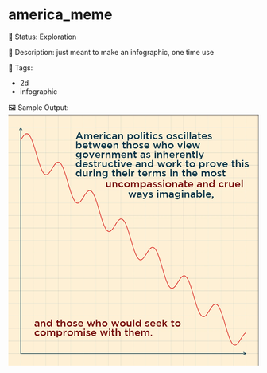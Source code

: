 # america_meme

🧪 Status: Exploration

📎 Description: just meant to make an infographic, one time use 

🎨 Tags: 
- 2d
- infographic

🖼️ Sample Output:  
<img src="memewtext.webp" alt="america_meme Sample Output" width="800" />
